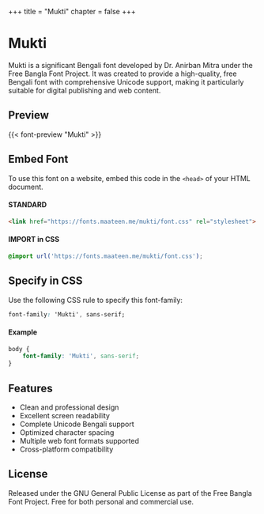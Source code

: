 +++
title = "Mukti"
chapter = false
+++

# Mukti

Mukti is a significant Bengali font developed by Dr. Anirban Mitra under the Free Bangla Font Project. It was created to provide a high-quality, free Bengali font with comprehensive Unicode support, making it particularly suitable for digital publishing and web content.

## Preview

{{< font-preview "Mukti" >}}

## Embed Font

To use this font on a website, embed this code in the `<head>` of your HTML document.

#### STANDARD

```html
<link href="https://fonts.maateen.me/mukti/font.css" rel="stylesheet">
```

#### IMPORT in CSS

```css
@import url('https://fonts.maateen.me/mukti/font.css');
```

## Specify in CSS

Use the following CSS rule to specify this font-family:

```css
font-family: 'Mukti', sans-serif;
```

#### Example

```css
body {
    font-family: 'Mukti', sans-serif;
}
```

## Features
- Clean and professional design
- Excellent screen readability
- Complete Unicode Bengali support
- Optimized character spacing
- Multiple web font formats supported
- Cross-platform compatibility

## License
Released under the GNU General Public License as part of the Free Bangla Font Project. Free for both personal and commercial use.